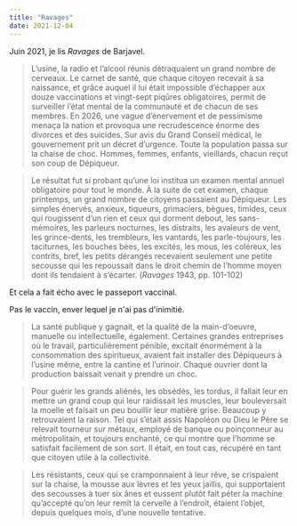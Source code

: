 ```yaml
---
title: "Ravages"
date: 2021-12-04
---
```


Juin 2021, je lis *Ravages* de Barjavel.  

>L’usine, la radio et l’alcool réunis détraquaient un grand nombre de cerveaux. Le carnet de santé, que chaque citoyen recevait à sa naissance, et grâce auquel il lui était impossible d’échapper aux douze vaccinations et vingt-sept piqûres obligatoires, permit de surveiller l’état mental de la communauté et de chacun de ses membres. En 2026, une vague d’énervement et de pessimisme menaça la nation et provoqua une recrudescence énorme des divorces et des suicides. Sur avis du Grand Conseil médical, le gouvernement prit un décret d’urgence. Toute la population passa sur la chaise de choc. Hommes, femmes, enfants, vieillards, chacun reçut son coup de Dépiqueur.

>Le résultat fut si probant qu’une loi institua un examen mental annuel obligatoire pour tout le monde. À la suite de cet examen, chaque printemps, un grand nombre de citoyens passaient au Dépiqueur. Les simples énervés, anxieux, tiqueurs, grimaciers, bègues, timides, ceux qui rougissent d’un rien et ceux qui dorment debout, les sans-mémoires, les parleurs nocturnes, les distraits, les avaleurs de vent, les grince-dents, les trembleurs, les vantards, les parle-toujours, les taciturnes, les bouches bées, les excités, les mous, les coléreux, les contrits, bref, les petits dérangés recevaient seulement une petite secousse qui les repoussait dans le droit chemin de l’homme moyen dont ils tendaient à s’écarter. (*Ravages* 1943, pp. 101-102)

Et cela a fait écho avec le passeport vaccinal. 

Pas le vaccin, enver lequel je n'ai pas d'inimitié. 



>La santé publique y gagnait, et la qualité de la main-d’oeuvre, manuelle ou intellectuelle, également. Certaines grandes entreprises où le travail, particulièrement pénible, excitait énormément à la consommation des spiritueux, avaient fait installer des Dépiqueurs à l’usine même, entre la cantine et l’urinoir. Chaque ouvrier dont la production baissait venait y prendre un choc.

> Pour guérir les grands aliénés, les obsédés, les tordus, il fallait leur en mettre un grand coup qui leur raidissait les muscles, leur bouleversait la moelle et faisait un peu bouillir leur matière grise. Beaucoup y retrouvaient la raison. Tel qui s’était assis Napoléon ou Dieu le Père se relevait tourneur sur métaux, employé de banque ou poinçonneur au métropolitain, et toujours enchanté, ce qui montre que l’homme se satisfait facilement de son sort. Il était, en tout cas, récupéré en tant que citoyen utile à la collectivité.

>Les résistants, ceux qui se cramponnaient à leur rêve, se crispaient sur la chaise, la mousse aux lèvres et les yeux jaillis, qui supportaient des secousses à tuer six ânes et eussent plutôt fait péter la machine qu’accepté qu’on leur remît la cervelle à l’endroit, étaient l’objet, depuis quelques mois, d’une nouvelle tentative.